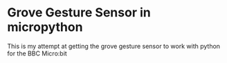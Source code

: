 # Grove Gesture Sensor in micropython
This is my attempt at getting the grove gesture sensor to work with python for the BBC Micro:bit
